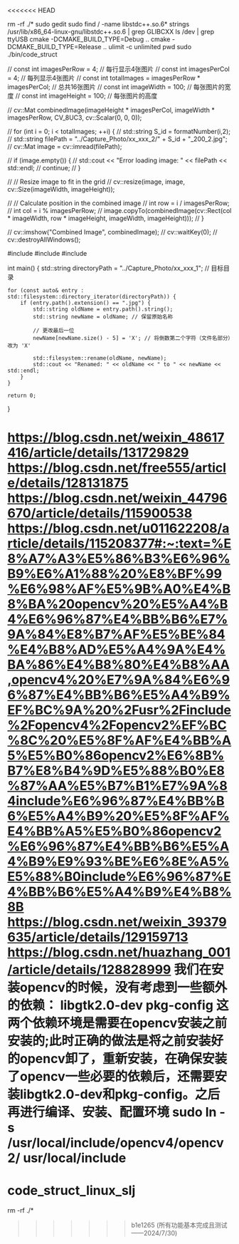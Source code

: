 <<<<<<< HEAD
<!-- 常用linux命令 -->
rm -rf ./*
sudo gedit
sudo  find / -name  libstdc++.so.6*
strings /usr/lib/x86_64-linux-gnu/libstdc++.so.6 | grep GLIBCXX
ls /dev | grep ttyUSB
cmake -DCMAKE_BUILD_TYPE=Debug ..
cmake -DCMAKE_BUILD_TYPE=Release ..
ulimit -c unlimited
pwd
sudo ./bin/code_struct

<!-- 批量显示图片的函数 -->
// const int imagesPerRow = 4; // 每行显示4张图片
// const int imagesPerCol = 4; // 每列显示4张图片
// const int totalImages = imagesPerRow * imagesPerCol; // 总共16张图片
// const int imageWidth = 100; // 每张图片的宽度
// const int imageHeight = 100; // 每张图片的高度

// cv::Mat combinedImage(imageHeight * imagesPerCol, imageWidth * imagesPerRow, CV_8UC3, cv::Scalar(0, 0, 0));

// for (int i = 0; i < totalImages; ++i) {
//     std::string S_id = formatNumber(i,2);
//     std::string filePath = "../Capture_Photo/xx_xxx_2/" +  S_id + "_200_2.jpg";
//     cv::Mat image = cv::imread(filePath);

//     if (image.empty()) {
//         std::cout << "Error loading image: " << filePath << std::endl;
//         continue;
//     }

//     // Resize image to fit in the grid
//     cv::resize(image, image, cv::Size(imageWidth, imageHeight));

//     // Calculate position in the combined image
//     int row = i / imagesPerRow;
//     int col = i % imagesPerRow;
//     image.copyTo(combinedImage(cv::Rect(col * imageWidth, row * imageHeight, imageWidth, imageHeight)));
// }

// cv::imshow("Combined Image", combinedImage);
// cv::waitKey(0);
// cv::destroyAllWindows();

<!-- 改文件名的函数 -->
#include <iostream>
#include <filesystem>
#include <string>

int main() {
    std::string directoryPath = "../Capture_Photo/xx_xxx_1"; // 目标目录

    for (const auto& entry : std::filesystem::directory_iterator(directoryPath)) {
        if (entry.path().extension() == ".jpg") {
            std::string oldName = entry.path().string();
            std::string newName = oldName; // 保留原始名称

            // 更改最后一位
            newName[newName.size() - 5] = 'X'; // 将倒数第二个字符（文件名部分）改为 'X'

            std::filesystem::rename(oldName, newName);
            std::cout << "Renamed: " << oldName << " to " << newName << std::endl;
        }
    }

    return 0;
}


https://blog.csdn.net/weixin_48617416/article/details/131729829
https://blog.csdn.net/free555/article/details/128131875
https://blog.csdn.net/weixin_44796670/article/details/115900538
https://blog.csdn.net/u011622208/article/details/115208377#:~:text=%E8%A7%A3%E5%86%B3%E6%96%B9%E6%A1%88%20%E8%BF%99%E6%98%AF%E5%9B%A0%E4%B8%BA%20opencv%20%E5%A4%B4%E6%96%87%E4%BB%B6%E7%9A%84%E8%B7%AF%E5%BE%84%E4%B8%AD%E5%A4%9A%E4%BA%86%E4%B8%80%E4%B8%AA,opencv4%20%E7%9A%84%E6%96%87%E4%BB%B6%E5%A4%B9%EF%BC%9A%20%2Fusr%2Finclude%2Fopencv4%2Fopencv2%EF%BC%8C%20%E5%8F%AF%E4%BB%A5%E5%B0%86opencv2%E6%8B%B7%E8%B4%9D%E5%88%B0%E8%87%AA%E5%B7%B1%E7%9A%84include%E6%96%87%E4%BB%B6%E5%A4%B9%20%E5%8F%AF%E4%BB%A5%E5%B0%86opencv2%E6%96%87%E4%BB%B6%E5%A4%B9%E9%93%BE%E6%8E%A5%E5%88%B0include%E6%96%87%E4%BB%B6%E5%A4%B9%E4%B8%8B
https://blog.csdn.net/weixin_39379635/article/details/129159713
https://blog.csdn.net/huazhang_001/article/details/128828999
我们在安装opencv的时候，没有考虑到一些额外的依赖：
libgtk2.0-dev
pkg-config
这两个依赖环境是需要在opencv安装之前安装的;此时正确的做法是将之前安装好的opencv卸了，重新安装，在确保安装了opencv一些必要的依赖后，还需要安装libgtk2.0-dev和pkg-config。之后再进行编译、安装、配置环境
sudo ln -s /usr/local/include/opencv4/opencv2/ usr/local/include
=======
# code_struct_linux_slj
rm -rf ./*
>>>>>>> b1e1265 (所有功能基本完成且测试——2024/7/30)
